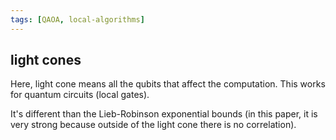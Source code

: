 ```yaml
---
tags: [QAOA, local-algorithms]
---
```

## light cones
Here, light cone means all the qubits that affect the computation. This works for quantum circuits (local gates).

It's different than the Lieb-Robinson exponential bounds (in this paper, it is very strong because outside of the light cone there is no correlation).

